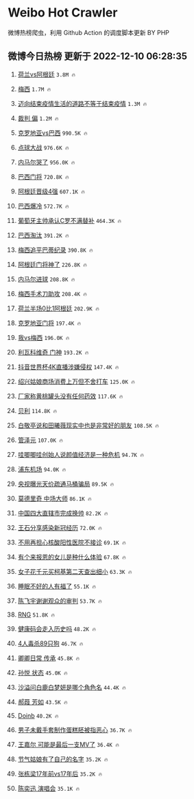 # Weibo Hot Crawler 



微博热榜爬虫，利用 Github Action 的调度脚本更新 BY PHP 


## 微博今日热榜 更新于 2022-12-10 06:28:35 
1. [荷兰vs阿根廷](https://s.weibo.com/weibo?q=%23%E8%8D%B7%E5%85%B0vs%E9%98%BF%E6%A0%B9%E5%BB%B7%23&t=31&band_rank=1&Refer=top) `3.8M 🔥` 

1. [梅西](https://s.weibo.com/weibo?q=%23%E6%A2%85%E8%A5%BF%23&t=31&band_rank=2&Refer=top) `1.7M 🔥` 

1. [迈向结束疫情生活的道路不等于结束疫情](https://s.weibo.com/weibo?q=%23%E8%BF%88%E5%90%91%E7%BB%93%E6%9D%9F%E7%96%AB%E6%83%85%E7%94%9F%E6%B4%BB%E7%9A%84%E9%81%93%E8%B7%AF%E4%B8%8D%E7%AD%89%E4%BA%8E%E7%BB%93%E6%9D%9F%E7%96%AB%E6%83%85%23&t=31&band_rank=3&Refer=top) `1.3M 🔥` 

1. [裁判 偏](https://s.weibo.com/weibo?q=%E8%A3%81%E5%88%A4%20%E5%81%8F&t=31&band_rank=4&Refer=top) `1.2M 🔥` 

1. [克罗地亚vs巴西](https://s.weibo.com/weibo?q=%E5%85%8B%E7%BD%97%E5%9C%B0%E4%BA%9Avs%E5%B7%B4%E8%A5%BF&t=31&band_rank=5&Refer=top) `990.5K 🔥` 

1. [点球大战](https://s.weibo.com/weibo?q=%23%E7%82%B9%E7%90%83%E5%A4%A7%E6%88%98%23&t=31&band_rank=6&Refer=top) `976.6K 🔥` 

1. [内马尔哭了](https://s.weibo.com/weibo?q=%23%E5%86%85%E9%A9%AC%E5%B0%94%E5%93%AD%E4%BA%86%23&t=31&band_rank=7&Refer=top) `956.0K 🔥` 

1. [巴西门将](https://s.weibo.com/weibo?q=%E5%B7%B4%E8%A5%BF%E9%97%A8%E5%B0%86&t=31&band_rank=8&Refer=top) `720.8K 🔥` 

1. [阿根廷晋级4强](https://s.weibo.com/weibo?q=%23%E9%98%BF%E6%A0%B9%E5%BB%B7%E6%99%8B%E7%BA%A74%E5%BC%BA%23&t=31&band_rank=9&Refer=top) `607.1K 🔥` 

1. [巴西爆冷](https://s.weibo.com/weibo?q=%23%E5%B7%B4%E8%A5%BF%E7%88%86%E5%86%B7%23&t=31&band_rank=10&Refer=top) `572.7K 🔥` 

1. [葡萄牙主帅承认C罗不满替补](https://s.weibo.com/weibo?q=%23%E8%91%A1%E8%90%84%E7%89%99%E4%B8%BB%E5%B8%85%E6%89%BF%E8%AE%A4C%E7%BD%97%E4%B8%8D%E6%BB%A1%E6%9B%BF%E8%A1%A5%23&t=31&band_rank=11&Refer=top) `464.3K 🔥` 

1. [巴西淘汰](https://s.weibo.com/weibo?q=%23%E5%B7%B4%E8%A5%BF%E6%B7%98%E6%B1%B0%23&t=31&band_rank=12&Refer=top) `391.2K 🔥` 

1. [梅西追平巴蒂纪录](https://s.weibo.com/weibo?q=%23%E6%A2%85%E8%A5%BF%E8%BF%BD%E5%B9%B3%E5%B7%B4%E8%92%82%E7%BA%AA%E5%BD%95%23&t=31&band_rank=13&Refer=top) `390.8K 🔥` 

1. [阿根廷门将神了](https://s.weibo.com/weibo?q=%23%E9%98%BF%E6%A0%B9%E5%BB%B7%E9%97%A8%E5%B0%86%E7%A5%9E%E4%BA%86%23&t=31&band_rank=14&Refer=top) `226.8K 🔥` 

1. [内马尔进球](https://s.weibo.com/weibo?q=%23%E5%86%85%E9%A9%AC%E5%B0%94%E8%BF%9B%E7%90%83%23&t=31&band_rank=15&Refer=top) `208.8K 🔥` 

1. [梅西手术刀助攻](https://s.weibo.com/weibo?q=%23%E6%A2%85%E8%A5%BF%E6%89%8B%E6%9C%AF%E5%88%80%E5%8A%A9%E6%94%BB%23&t=31&band_rank=16&Refer=top) `208.4K 🔥` 

1. [荷兰半场0比1阿根廷](https://s.weibo.com/weibo?q=%23%E8%8D%B7%E5%85%B0%E5%8D%8A%E5%9C%BA0%E6%AF%941%E9%98%BF%E6%A0%B9%E5%BB%B7%23&t=31&band_rank=17&Refer=top) `202.9K 🔥` 

1. [克罗地亚门将](https://s.weibo.com/weibo?q=%23%E5%85%8B%E7%BD%97%E5%9C%B0%E4%BA%9A%E9%97%A8%E5%B0%86%23&t=31&band_rank=18&Refer=top) `197.4K 🔥` 

1. [我vs梅西](https://s.weibo.com/weibo?q=%23%E6%88%91vs%E6%A2%85%E8%A5%BF%23&t=31&band_rank=19&Refer=top) `196.0K 🔥` 

1. [利瓦科维奇 门神](https://s.weibo.com/weibo?q=%E5%88%A9%E7%93%A6%E7%A7%91%E7%BB%B4%E5%A5%87%20%E9%97%A8%E7%A5%9E&t=31&band_rank=20&Refer=top) `193.2K 🔥` 

1. [抖音世界杯4K直播涉嫌侵权](https://s.weibo.com/weibo?q=%23%E6%8A%96%E9%9F%B3%E4%B8%96%E7%95%8C%E6%9D%AF4K%E7%9B%B4%E6%92%AD%E6%B6%89%E5%AB%8C%E4%BE%B5%E6%9D%83%23&t=31&band_rank=21&Refer=top) `147.4K 🔥` 

1. [绍兴姑娘商场消费上万但不舍打车](https://s.weibo.com/weibo?q=%23%E7%BB%8D%E5%85%B4%E5%A7%91%E5%A8%98%E5%95%86%E5%9C%BA%E6%B6%88%E8%B4%B9%E4%B8%8A%E4%B8%87%E4%BD%86%E4%B8%8D%E8%88%8D%E6%89%93%E8%BD%A6%23&t=31&band_rank=22&Refer=top) `125.0K 🔥` 

1. [厂家称黄桃罐头没有任何药效](https://s.weibo.com/weibo?q=%23%E5%8E%82%E5%AE%B6%E7%A7%B0%E9%BB%84%E6%A1%83%E7%BD%90%E5%A4%B4%E6%B2%A1%E6%9C%89%E4%BB%BB%E4%BD%95%E8%8D%AF%E6%95%88%23&t=31&band_rank=23&Refer=top) `117.6K 🔥` 

1. [贝利](https://s.weibo.com/weibo?q=%E8%B4%9D%E5%88%A9&t=31&band_rank=24&Refer=top) `114.8K 🔥` 

1. [白敬亭说和田曦薇现实中也是非常好的朋友](https://s.weibo.com/weibo?q=%23%E7%99%BD%E6%95%AC%E4%BA%AD%E8%AF%B4%E5%92%8C%E7%94%B0%E6%9B%A6%E8%96%87%E7%8E%B0%E5%AE%9E%E4%B8%AD%E4%B9%9F%E6%98%AF%E9%9D%9E%E5%B8%B8%E5%A5%BD%E7%9A%84%E6%9C%8B%E5%8F%8B%23&t=31&band_rank=25&Refer=top) `108.5K 🔥` 

1. [管泽元](https://s.weibo.com/weibo?q=%E7%AE%A1%E6%B3%BD%E5%85%83&t=31&band_rank=26&Refer=top) `107.0K 🔥` 

1. [哇唧唧哇创始人说颜值经济是一种危机](https://s.weibo.com/weibo?q=%23%E5%93%87%E5%94%A7%E5%94%A7%E5%93%87%E5%88%9B%E5%A7%8B%E4%BA%BA%E8%AF%B4%E9%A2%9C%E5%80%BC%E7%BB%8F%E6%B5%8E%E6%98%AF%E4%B8%80%E7%A7%8D%E5%8D%B1%E6%9C%BA%23&t=31&band_rank=27&Refer=top) `94.7K 🔥` 

1. [浦东机场](https://s.weibo.com/weibo?q=%E6%B5%A6%E4%B8%9C%E6%9C%BA%E5%9C%BA&t=31&band_rank=28&Refer=top) `94.0K 🔥` 

1. [央视曝光天价疏通马桶骗局](https://s.weibo.com/weibo?q=%23%E5%A4%AE%E8%A7%86%E6%9B%9D%E5%85%89%E5%A4%A9%E4%BB%B7%E7%96%8F%E9%80%9A%E9%A9%AC%E6%A1%B6%E9%AA%97%E5%B1%80%23&t=31&band_rank=29&Refer=top) `89.5K 🔥` 

1. [莫德里奇 中场大师](https://s.weibo.com/weibo?q=%E8%8E%AB%E5%BE%B7%E9%87%8C%E5%A5%87%20%E4%B8%AD%E5%9C%BA%E5%A4%A7%E5%B8%88&t=31&band_rank=30&Refer=top) `86.1K 🔥` 

1. [中国四大直辖市完成换帅](https://s.weibo.com/weibo?q=%23%E4%B8%AD%E5%9B%BD%E5%9B%9B%E5%A4%A7%E7%9B%B4%E8%BE%96%E5%B8%82%E5%AE%8C%E6%88%90%E6%8D%A2%E5%B8%85%23&t=31&band_rank=31&Refer=top) `82.2K 🔥` 

1. [王石分享感染新冠经历](https://s.weibo.com/weibo?q=%23%E7%8E%8B%E7%9F%B3%E5%88%86%E4%BA%AB%E6%84%9F%E6%9F%93%E6%96%B0%E5%86%A0%E7%BB%8F%E5%8E%86%23&t=31&band_rank=32&Refer=top) `72.0K 🔥` 

1. [不用再担心核酸阳性医院不接诊](https://s.weibo.com/weibo?q=%23%E4%B8%8D%E7%94%A8%E5%86%8D%E6%8B%85%E5%BF%83%E6%A0%B8%E9%85%B8%E9%98%B3%E6%80%A7%E5%8C%BB%E9%99%A2%E4%B8%8D%E6%8E%A5%E8%AF%8A%23&t=31&band_rank=33&Refer=top) `69.1K 🔥` 

1. [有个来报恩的女儿是种什么体验](https://s.weibo.com/weibo?q=%23%E6%9C%89%E4%B8%AA%E6%9D%A5%E6%8A%A5%E6%81%A9%E7%9A%84%E5%A5%B3%E5%84%BF%E6%98%AF%E7%A7%8D%E4%BB%80%E4%B9%88%E4%BD%93%E9%AA%8C%23&t=31&band_rank=34&Refer=top) `67.8K 🔥` 

1. [女子花千元买柯基第二天查出细小](https://s.weibo.com/weibo?q=%23%E5%A5%B3%E5%AD%90%E8%8A%B1%E5%8D%83%E5%85%83%E4%B9%B0%E6%9F%AF%E5%9F%BA%E7%AC%AC%E4%BA%8C%E5%A4%A9%E6%9F%A5%E5%87%BA%E7%BB%86%E5%B0%8F%23&t=31&band_rank=35&Refer=top) `63.3K 🔥` 

1. [睡眠不好的人有福了](https://s.weibo.com/weibo?q=%23%E7%9D%A1%E7%9C%A0%E4%B8%8D%E5%A5%BD%E7%9A%84%E4%BA%BA%E6%9C%89%E7%A6%8F%E4%BA%86%23&t=31&band_rank=36&Refer=top) `55.1K 🔥` 

1. [陈飞宇谢谢观众的审判](https://s.weibo.com/weibo?q=%23%E9%99%88%E9%A3%9E%E5%AE%87%E8%B0%A2%E8%B0%A2%E8%A7%82%E4%BC%97%E7%9A%84%E5%AE%A1%E5%88%A4%23&t=31&band_rank=37&Refer=top) `53.7K 🔥` 

1. [RNG](https://s.weibo.com/weibo?q=%23RNG%23&t=31&band_rank=38&Refer=top) `51.8K 🔥` 

1. [健康码会走入历史吗](https://s.weibo.com/weibo?q=%23%E5%81%A5%E5%BA%B7%E7%A0%81%E4%BC%9A%E8%B5%B0%E5%85%A5%E5%8E%86%E5%8F%B2%E5%90%97%23&t=31&band_rank=39&Refer=top) `48.2K 🔥` 

1. [4人毒杀89只狗](https://s.weibo.com/weibo?q=%234%E4%BA%BA%E6%AF%92%E6%9D%8089%E5%8F%AA%E7%8B%97%23&t=31&band_rank=40&Refer=top) `46.7K 🔥` 

1. [卿卿日常 传承](https://s.weibo.com/weibo?q=%E5%8D%BF%E5%8D%BF%E6%97%A5%E5%B8%B8%20%E4%BC%A0%E6%89%BF&t=31&band_rank=41&Refer=top) `45.8K 🔥` 

1. [孙悦 状态](https://s.weibo.com/weibo?q=%E5%AD%99%E6%82%A6%20%E7%8A%B6%E6%80%81&t=31&band_rank=42&Refer=top) `45.0K 🔥` 

1. [沙溢问白鹿白梦妍是哪个角色名](https://s.weibo.com/weibo?q=%23%E6%B2%99%E6%BA%A2%E9%97%AE%E7%99%BD%E9%B9%BF%E7%99%BD%E6%A2%A6%E5%A6%8D%E6%98%AF%E5%93%AA%E4%B8%AA%E8%A7%92%E8%89%B2%E5%90%8D%23&t=31&band_rank=43&Refer=top) `44.4K 🔥` 

1. [郝葭 芳如](https://s.weibo.com/weibo?q=%E9%83%9D%E8%91%AD%20%E8%8A%B3%E5%A6%82&t=31&band_rank=44&Refer=top) `43.5K 🔥` 

1. [Doinb](https://s.weibo.com/weibo?q=Doinb&t=31&band_rank=45&Refer=top) `40.2K 🔥` 

1. [男子未戴手套制作蛋糕胚被指恶心](https://s.weibo.com/weibo?q=%23%E7%94%B7%E5%AD%90%E6%9C%AA%E6%88%B4%E6%89%8B%E5%A5%97%E5%88%B6%E4%BD%9C%E8%9B%8B%E7%B3%95%E8%83%9A%E8%A2%AB%E6%8C%87%E6%81%B6%E5%BF%83%23&t=31&band_rank=46&Refer=top) `36.7K 🔥` 

1. [王嘉尔 可能是最后一支MV了](https://s.weibo.com/weibo?q=%E7%8E%8B%E5%98%89%E5%B0%94%20%E5%8F%AF%E8%83%BD%E6%98%AF%E6%9C%80%E5%90%8E%E4%B8%80%E6%94%AFMV%E4%BA%86&t=31&band_rank=47&Refer=top) `36.4K 🔥` 

1. [节气姑娘有了自己的名字](https://s.weibo.com/weibo?q=%23%E8%8A%82%E6%B0%94%E5%A7%91%E5%A8%98%E6%9C%89%E4%BA%86%E8%87%AA%E5%B7%B1%E7%9A%84%E5%90%8D%E5%AD%97%23&t=31&band_rank=48&Refer=top) `35.2K 🔥` 

1. [张栋梁17年前vs17年后](https://s.weibo.com/weibo?q=%23%E5%BC%A0%E6%A0%8B%E6%A2%8117%E5%B9%B4%E5%89%8Dvs17%E5%B9%B4%E5%90%8E%23&t=31&band_rank=49&Refer=top) `35.2K 🔥` 

1. [陈奕迅 演唱会](https://s.weibo.com/weibo?q=%E9%99%88%E5%A5%95%E8%BF%85%20%E6%BC%94%E5%94%B1%E4%BC%9A&t=31&band_rank=50&Refer=top) `35.1K 🔥` 

